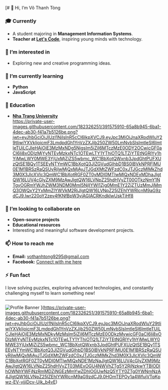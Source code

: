 [# 👋 Hi, I’m Võ Thanh Tòng

### 🎓 Currently
- A student majoring in **Management Information Systems**.  
- **Teacher at [Let's Code](https://letscode.edu.vn/)**, inspiring young minds with technology.  
  
### 👀 I’m interested in
- Exploring new and creative programming ideas.  

### 🌱 I’m currently learning
- **Python**  
- **JavaScript**  

### 🏫 Education
- **[Nha Trang University](https://www.ntu.edu.vn/)**  
  https://private-user-images.githubusercontent.com/182326251/391575910-65a8b945-6ba1-4dec-ab30-f41a7b5126be.png?jwt=eyJhbGciOiJIUzI1NiIsInR5cCI6IkpXVCJ9.eyJpc3MiOiJnaXRodWIuY29tIiwiYXVkIjoicmF3LmdpdGh1YnVzZXJjb250ZW50LmNvbSIsImtleSI6ImtleTUiLCJleHAiOjE3MzMxNDg5NjgsIm5iZiI6MTczMzE0ODY2OCwicGF0aCI6Ii8xODIzMjYyNTEvMzkxNTc1OTEwLTY1YThiOTQ1LTZiYTEtNGRlYy1hYjMwLWY0MWE3YjUxMjZiZS5wbmc_WC1BbXotQWxnb3JpdGhtPUFXUzQtSE1BQy1TSEEyNTYmWC1BbXotQ3JlZGVudGlhbD1BS0lBVkNPRFlMU0E1M1BRSzRaQSUyRjIwMjQxMjAyJTJGdXMtZWFzdC0xJTJGczMlMkZhd3M0X3JlcXVlc3QmWC1BbXotRGF0ZT0yMDI0MTIwMlQxNDExMDhaJlgtQW16LUV4cGlyZXM9MzAwJlgtQW16LVNpZ25hdHVyZT00OTkzNmY1NTgyOGRmYWJhZWM3NDM0MmI5NjllYWI1Zjg0MmE1Y2ZjZTUzMmJjMmQ3OWQxY2YxMmZlYWVkM2RiJlgtQW16LVNpZ25lZEhlYWRlcnM9aG9zdCJ9.lwr220oY2zev4fKNfBpW3yiAGIACRKndkIwUskTiHf8

### 💞️ I’m looking to collaborate on
- **Open-source projects**  
- **Educational resources**  
- Interesting and meaningful software development projects.  

### 📫 How to reach me
- **Email:** vothanhtong9295@gmail.com  
- **Facebook:** [Connect with me here](https://www.facebook.com/share/1TT8smTwaq/?mibextid=LQQJ4d)  

### ⚡ Fun fact
I love solving puzzles, exploring advanced technologies, and constantly challenging myself to learn something new!

---

![Profile Banner](https://user-images.githubusercontent.com/3369400/133268513-5bfe2f93-4402-42c9-a403-81c9e86934b6.jpeg)
](https://private-user-images.githubusercontent.com/182326251/391575910-65a8b945-6ba1-4dec-ab30-f41a7b5126be.png?jwt=eyJhbGciOiJIUzI1NiIsInR5cCI6IkpXVCJ9.eyJpc3MiOiJnaXRodWIuY29tIiwiYXVkIjoicmF3LmdpdGh1YnVzZXJjb250ZW50LmNvbSIsImtleSI6ImtleTUiLCJleHAiOjE3MzMxNDkyMzMsIm5iZiI6MTczMzE0ODkzMywicGF0aCI6Ii8xODIzMjYyNTEvMzkxNTc1OTEwLTY1YThiOTQ1LTZiYTEtNGRlYy1hYjMwLWY0MWE3YjUxMjZiZS5wbmc_WC1BbXotQWxnb3JpdGhtPUFXUzQtSE1BQy1TSEEyNTYmWC1BbXotQ3JlZGVudGlhbD1BS0lBVkNPRFlMU0E1M1BRSzRaQSUyRjIwMjQxMjAyJTJGdXMtZWFzdC0xJTJGczMlMkZhd3M0X3JlcXVlc3QmWC1BbXotRGF0ZT0yMDI0MTIwMlQxNDE1MzNaJlgtQW16LUV4cGlyZXM9MzAwJlgtQW16LVNpZ25hdHVyZT03MjExOGU4NWVhZTg5Y2RjNzkwYTBlODlhOWNhYWFjNzRmMDZiNGEzMmYwZDhlOGUwNzQ5YTY0ZTg0YWNmNzA4JlgtQW16LVNpZ25lZEhlYWRlcnM9aG9zdCJ9.0HOmTEPOy1a4WfujVTqKpwz-EV-vjjiDcv-Ujk_b4vE)
